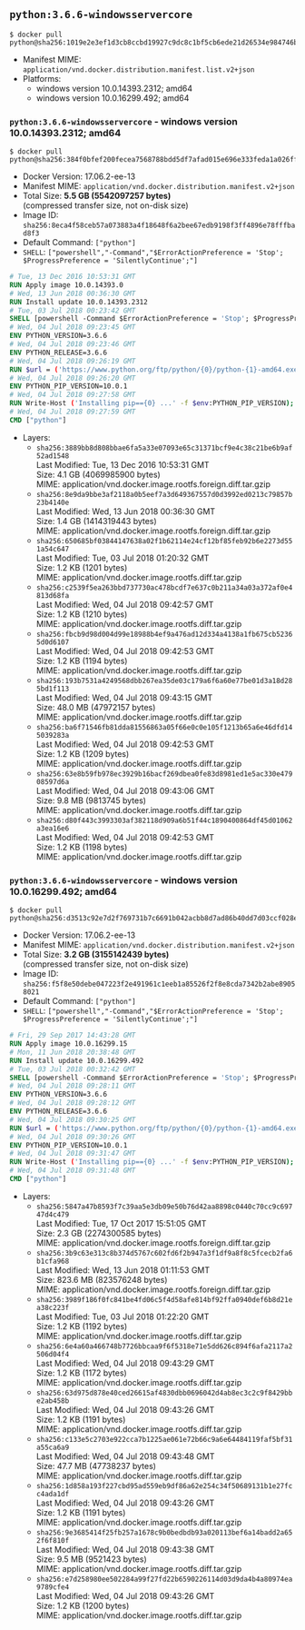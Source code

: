 ## `python:3.6.6-windowsservercore`

```console
$ docker pull python@sha256:1019e2e3ef1d3cb8ccbd19927c9dc8c1bf5cb6ede21d26534e984746b28e6bf0
```

-	Manifest MIME: `application/vnd.docker.distribution.manifest.list.v2+json`
-	Platforms:
	-	windows version 10.0.14393.2312; amd64
	-	windows version 10.0.16299.492; amd64

### `python:3.6.6-windowsservercore` - windows version 10.0.14393.2312; amd64

```console
$ docker pull python@sha256:384f0bfef200fecea7568788bdd5df7afad015e696e333feda1a026ff8413236
```

-	Docker Version: 17.06.2-ee-13
-	Manifest MIME: `application/vnd.docker.distribution.manifest.v2+json`
-	Total Size: **5.5 GB (5542097257 bytes)**  
	(compressed transfer size, not on-disk size)
-	Image ID: `sha256:8eca4f58ceb57a073883a4f18648f6a2bee67edb9198f3ff4896e78fffbad8f3`
-	Default Command: `["python"]`
-	`SHELL`: `["powershell","-Command","$ErrorActionPreference = 'Stop'; $ProgressPreference = 'SilentlyContinue';"]`

```dockerfile
# Tue, 13 Dec 2016 10:53:31 GMT
RUN Apply image 10.0.14393.0
# Wed, 13 Jun 2018 00:36:30 GMT
RUN Install update 10.0.14393.2312
# Tue, 03 Jul 2018 00:23:42 GMT
SHELL [powershell -Command $ErrorActionPreference = 'Stop'; $ProgressPreference = 'SilentlyContinue';]
# Wed, 04 Jul 2018 09:23:45 GMT
ENV PYTHON_VERSION=3.6.6
# Wed, 04 Jul 2018 09:23:46 GMT
ENV PYTHON_RELEASE=3.6.6
# Wed, 04 Jul 2018 09:26:19 GMT
RUN $url = ('https://www.python.org/ftp/python/{0}/python-{1}-amd64.exe' -f $env:PYTHON_RELEASE, $env:PYTHON_VERSION); 	Write-Host ('Downloading {0} ...' -f $url); 	[Net.ServicePointManager]::SecurityProtocol = [Net.SecurityProtocolType]::Tls12; 	Invoke-WebRequest -Uri $url -OutFile 'python.exe'; 		Write-Host 'Installing ...'; 	Start-Process python.exe -Wait 		-ArgumentList @( 			'/quiet', 			'InstallAllUsers=1', 			'TargetDir=C:\Python', 			'PrependPath=1', 			'Shortcuts=0', 			'Include_doc=0', 			'Include_pip=0', 			'Include_test=0' 		); 		$env:PATH = [Environment]::GetEnvironmentVariable('PATH', [EnvironmentVariableTarget]::Machine); 		Write-Host 'Verifying install ...'; 	Write-Host '  python --version'; python --version; 		Write-Host 'Removing ...'; 	Remove-Item python.exe -Force; 		Write-Host 'Complete.';
# Wed, 04 Jul 2018 09:26:20 GMT
ENV PYTHON_PIP_VERSION=10.0.1
# Wed, 04 Jul 2018 09:27:58 GMT
RUN Write-Host ('Installing pip=={0} ...' -f $env:PYTHON_PIP_VERSION); 	[Net.ServicePointManager]::SecurityProtocol = [Net.SecurityProtocolType]::Tls12; 	Invoke-WebRequest -Uri 'https://bootstrap.pypa.io/get-pip.py' -OutFile 'get-pip.py'; 	python get-pip.py 		--disable-pip-version-check 		--no-cache-dir 		('pip=={0}' -f $env:PYTHON_PIP_VERSION) 	; 	Remove-Item get-pip.py -Force; 		Write-Host 'Verifying pip install ...'; 	pip --version; 		Write-Host 'Complete.';
# Wed, 04 Jul 2018 09:27:59 GMT
CMD ["python"]
```

-	Layers:
	-	`sha256:3889bb8d808bbae6fa5a33e07093e65c31371bcf9e4c38c21be6b9af52ad1548`  
		Last Modified: Tue, 13 Dec 2016 10:53:31 GMT  
		Size: 4.1 GB (4069985900 bytes)  
		MIME: application/vnd.docker.image.rootfs.foreign.diff.tar.gzip
	-	`sha256:8e9da9bbe3af2118a0b5eef7a3d649367557d0d3992ed0213c79857b23b4140e`  
		Last Modified: Wed, 13 Jun 2018 00:36:30 GMT  
		Size: 1.4 GB (1414319443 bytes)  
		MIME: application/vnd.docker.image.rootfs.foreign.diff.tar.gzip
	-	`sha256:650685bf03844147638a02f1b62114e24cf12bf85feb92b6e2273d551a54c647`  
		Last Modified: Tue, 03 Jul 2018 01:20:32 GMT  
		Size: 1.2 KB (1201 bytes)  
		MIME: application/vnd.docker.image.rootfs.diff.tar.gzip
	-	`sha256:c2539f5ea263bbd737730ac478bcdf7e637c0b211a34a03a372af0e4813d68fa`  
		Last Modified: Wed, 04 Jul 2018 09:42:57 GMT  
		Size: 1.2 KB (1210 bytes)  
		MIME: application/vnd.docker.image.rootfs.diff.tar.gzip
	-	`sha256:fbcb9d98d004d99e18988b4ef9a476ad12d334a4138a1fb675cb52365d0d6107`  
		Last Modified: Wed, 04 Jul 2018 09:42:53 GMT  
		Size: 1.2 KB (1194 bytes)  
		MIME: application/vnd.docker.image.rootfs.diff.tar.gzip
	-	`sha256:193b7531a4249568dbb267ea35de03c179a6f6a60e77be01d3a18d285bd1f113`  
		Last Modified: Wed, 04 Jul 2018 09:43:15 GMT  
		Size: 48.0 MB (47972157 bytes)  
		MIME: application/vnd.docker.image.rootfs.diff.tar.gzip
	-	`sha256:ba6f71546fb81dda81556863a05f66e0c0e105f1213b65a6e46dfd145039283a`  
		Last Modified: Wed, 04 Jul 2018 09:42:53 GMT  
		Size: 1.2 KB (1209 bytes)  
		MIME: application/vnd.docker.image.rootfs.diff.tar.gzip
	-	`sha256:63e8b59fb978ec3929b16bacf269dbea0fe83d8981ed1e5ac330e47908597d6a`  
		Last Modified: Wed, 04 Jul 2018 09:43:06 GMT  
		Size: 9.8 MB (9813745 bytes)  
		MIME: application/vnd.docker.image.rootfs.diff.tar.gzip
	-	`sha256:d80f443c3993303af382118d909a6b51f44c1890400864df45d01062a3ea16e6`  
		Last Modified: Wed, 04 Jul 2018 09:42:53 GMT  
		Size: 1.2 KB (1198 bytes)  
		MIME: application/vnd.docker.image.rootfs.diff.tar.gzip

### `python:3.6.6-windowsservercore` - windows version 10.0.16299.492; amd64

```console
$ docker pull python@sha256:d3513c92e7d2f769731b7c6691b042acbb8d7ad86b40dd7d03ccf028eb9e1b39
```

-	Docker Version: 17.06.2-ee-13
-	Manifest MIME: `application/vnd.docker.distribution.manifest.v2+json`
-	Total Size: **3.2 GB (3155142439 bytes)**  
	(compressed transfer size, not on-disk size)
-	Image ID: `sha256:f5f8e50debe047223f2e491961c1eeb1a85526f2f8e8cda7342b2abe89058021`
-	Default Command: `["python"]`
-	`SHELL`: `["powershell","-Command","$ErrorActionPreference = 'Stop'; $ProgressPreference = 'SilentlyContinue';"]`

```dockerfile
# Fri, 29 Sep 2017 14:43:28 GMT
RUN Apply image 10.0.16299.15
# Mon, 11 Jun 2018 20:38:48 GMT
RUN Install update 10.0.16299.492
# Tue, 03 Jul 2018 00:32:42 GMT
SHELL [powershell -Command $ErrorActionPreference = 'Stop'; $ProgressPreference = 'SilentlyContinue';]
# Wed, 04 Jul 2018 09:28:11 GMT
ENV PYTHON_VERSION=3.6.6
# Wed, 04 Jul 2018 09:28:12 GMT
ENV PYTHON_RELEASE=3.6.6
# Wed, 04 Jul 2018 09:30:25 GMT
RUN $url = ('https://www.python.org/ftp/python/{0}/python-{1}-amd64.exe' -f $env:PYTHON_RELEASE, $env:PYTHON_VERSION); 	Write-Host ('Downloading {0} ...' -f $url); 	[Net.ServicePointManager]::SecurityProtocol = [Net.SecurityProtocolType]::Tls12; 	Invoke-WebRequest -Uri $url -OutFile 'python.exe'; 		Write-Host 'Installing ...'; 	Start-Process python.exe -Wait 		-ArgumentList @( 			'/quiet', 			'InstallAllUsers=1', 			'TargetDir=C:\Python', 			'PrependPath=1', 			'Shortcuts=0', 			'Include_doc=0', 			'Include_pip=0', 			'Include_test=0' 		); 		$env:PATH = [Environment]::GetEnvironmentVariable('PATH', [EnvironmentVariableTarget]::Machine); 		Write-Host 'Verifying install ...'; 	Write-Host '  python --version'; python --version; 		Write-Host 'Removing ...'; 	Remove-Item python.exe -Force; 		Write-Host 'Complete.';
# Wed, 04 Jul 2018 09:30:26 GMT
ENV PYTHON_PIP_VERSION=10.0.1
# Wed, 04 Jul 2018 09:31:47 GMT
RUN Write-Host ('Installing pip=={0} ...' -f $env:PYTHON_PIP_VERSION); 	[Net.ServicePointManager]::SecurityProtocol = [Net.SecurityProtocolType]::Tls12; 	Invoke-WebRequest -Uri 'https://bootstrap.pypa.io/get-pip.py' -OutFile 'get-pip.py'; 	python get-pip.py 		--disable-pip-version-check 		--no-cache-dir 		('pip=={0}' -f $env:PYTHON_PIP_VERSION) 	; 	Remove-Item get-pip.py -Force; 		Write-Host 'Verifying pip install ...'; 	pip --version; 		Write-Host 'Complete.';
# Wed, 04 Jul 2018 09:31:48 GMT
CMD ["python"]
```

-	Layers:
	-	`sha256:5847a47b8593f7c39aa5e3db09e50b76d42aa8898c0440c70cc9c69747d4c479`  
		Last Modified: Tue, 17 Oct 2017 15:51:05 GMT  
		Size: 2.3 GB (2274300585 bytes)  
		MIME: application/vnd.docker.image.rootfs.foreign.diff.tar.gzip
	-	`sha256:3b9c63e313c8b374d5767c602fd6f2b947a3f1df9a8f8c5fcecb2fa6b1cfa968`  
		Last Modified: Wed, 13 Jun 2018 01:11:53 GMT  
		Size: 823.6 MB (823576248 bytes)  
		MIME: application/vnd.docker.image.rootfs.foreign.diff.tar.gzip
	-	`sha256:3989f186f0fc841be4fd06c5f4d58afe814bf92ffa0940def6b8d21ea38c223f`  
		Last Modified: Tue, 03 Jul 2018 01:22:20 GMT  
		Size: 1.2 KB (1192 bytes)  
		MIME: application/vnd.docker.image.rootfs.diff.tar.gzip
	-	`sha256:6e4a60a466748b7726bbcaa9f6f5318e71e5dd626c894f6afa2117a2506d04f4`  
		Last Modified: Wed, 04 Jul 2018 09:43:29 GMT  
		Size: 1.2 KB (1172 bytes)  
		MIME: application/vnd.docker.image.rootfs.diff.tar.gzip
	-	`sha256:63d975d878e40ced26615af4830dbb0696042d4ab8ec3c2c9f8429bbe2ab458b`  
		Last Modified: Wed, 04 Jul 2018 09:43:26 GMT  
		Size: 1.2 KB (1191 bytes)  
		MIME: application/vnd.docker.image.rootfs.diff.tar.gzip
	-	`sha256:c133e5c2703e922cca7b1225ae061e72b66c9a6e64484119faf5bf31a55ca6a9`  
		Last Modified: Wed, 04 Jul 2018 09:43:48 GMT  
		Size: 47.7 MB (47738237 bytes)  
		MIME: application/vnd.docker.image.rootfs.diff.tar.gzip
	-	`sha256:1d858a193f227cbd95ad559eb9df86a62e254c34f50689131b1e27fcc4ada1df`  
		Last Modified: Wed, 04 Jul 2018 09:43:26 GMT  
		Size: 1.2 KB (1191 bytes)  
		MIME: application/vnd.docker.image.rootfs.diff.tar.gzip
	-	`sha256:9e3685414f25fb257a1678c9b0bedbdb93a020113bef6a14badd2a652f6f810f`  
		Last Modified: Wed, 04 Jul 2018 09:43:38 GMT  
		Size: 9.5 MB (9521423 bytes)  
		MIME: application/vnd.docker.image.rootfs.diff.tar.gzip
	-	`sha256:e7d258980ee502284a99f27fd22b6590226114d03d9da4b4a80974ea9789cfe4`  
		Last Modified: Wed, 04 Jul 2018 09:43:26 GMT  
		Size: 1.2 KB (1200 bytes)  
		MIME: application/vnd.docker.image.rootfs.diff.tar.gzip
